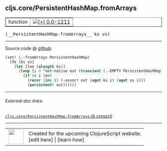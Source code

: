 ## cljs.core/PersistentHashMap.fromArrays



 <table border="1">
<tr>
<td>function</td>
<td><a href="https://github.com/cljsinfo/cljs-api-docs/tree/0.0-1211"><img valign="middle" alt="[+] 0.0-1211" title="Added in 0.0-1211" src="https://img.shields.io/badge/+-0.0--1211-lightgrey.svg"></a> </td>
</tr>
</table>


 <samp>
(__PersistentHashMap.fromArrays__ ks vs)<br>
</samp>

---







Source code @ [github](https://github.com/clojure/clojurescript/blob/r2814/src/cljs/cljs/core.cljs#L6345-L6351):

```clj
(set! (.-fromArrays PersistentHashMap)
  (fn [ks vs]
    (let [len (alength ks)]
      (loop [i 0 ^not-native out (transient (.-EMPTY PersistentHashMap))]
        (if (< i len)
          (recur (inc i) (-assoc! out (aget ks i) (aget vs i)))
          (persistent! out))))))
```

<!--
Repo - tag - source tree - lines:

 <pre>
clojurescript @ r2814
└── src
    └── cljs
        └── cljs
            └── <ins>[core.cljs:6345-6351](https://github.com/clojure/clojurescript/blob/r2814/src/cljs/cljs/core.cljs#L6345-L6351)</ins>
</pre>

-->

---



###### External doc links:

[`cljs.core/PersistentHashMap.fromArrays` @ crossclj](http://crossclj.info/fun/cljs.core.cljs/PersistentHashMap.fromArrays.html)<br>

---

 <table>
<tr><td>
<img valign="middle" align="right" width="48px" src="http://i.imgur.com/Hi20huC.png">
</td><td>
Created for the upcoming ClojureScript website.<br>
[edit here] | [learn how]
</td></tr></table>

[edit here]:https://github.com/cljsinfo/cljs-api-docs/blob/master/cljsdoc/cljs.core/PersistentHashMapDOTfromArrays.cljsdoc
[learn how]:https://github.com/cljsinfo/cljs-api-docs/wiki/cljsdoc-files

<!--

This information was too distracting to show to readers, but I'll leave it
commented here since it is helpful to:

- pretty-print the data used to generate this document
- and show how to retrieve that data



The API data for this symbol:

```clj
{:ns "cljs.core",
 :name "PersistentHashMap.fromArrays",
 :signature ["[ks vs]"],
 :history [["+" "0.0-1211"]],
 :parent-type "PersistentHashMap",
 :type "function",
 :full-name-encode "cljs.core/PersistentHashMapDOTfromArrays",
 :source {:code "(set! (.-fromArrays PersistentHashMap)\n  (fn [ks vs]\n    (let [len (alength ks)]\n      (loop [i 0 ^not-native out (transient (.-EMPTY PersistentHashMap))]\n        (if (< i len)\n          (recur (inc i) (-assoc! out (aget ks i) (aget vs i)))\n          (persistent! out))))))",
          :title "Source code",
          :repo "clojurescript",
          :tag "r2814",
          :filename "src/cljs/cljs/core.cljs",
          :lines [6345 6351]},
 :full-name "cljs.core/PersistentHashMap.fromArrays"}

```

Retrieve the API data for this symbol:

```clj
;; from Clojure REPL
(require '[clojure.edn :as edn])
(-> (slurp "https://raw.githubusercontent.com/cljsinfo/cljs-api-docs/catalog/cljs-api.edn")
    (edn/read-string)
    (get-in [:symbols "cljs.core/PersistentHashMap.fromArrays"]))
```

-->
